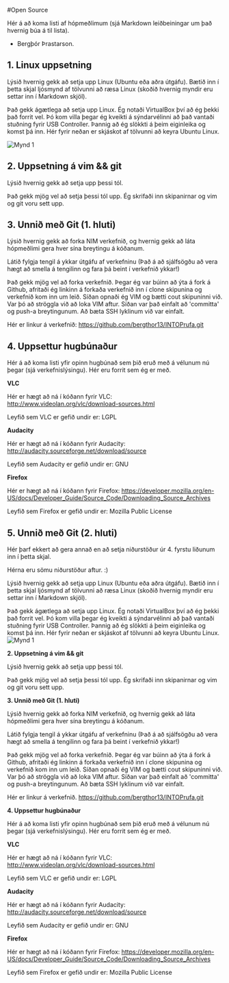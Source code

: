 #Open Source

Hér á að koma listi af hópmeðlimum (sjá Markdown leiðbeiningar um það hvernig búa á til lista).

- Bergþór Þrastarson.

## 1. Linux uppsetning

Lýsið hvernig gekk að setja upp Linux (Ubuntu eða aðra útgáfu). Bætið inn í þetta skjal ljósmynd af tölvunni að ræsa Linux (skoðið hvernig myndir eru settar inn í Markdown skjöl).

Það gekk ágætlega að setja upp Linux. Ég notaði VirtualBox því að ég þekki það forrit vel. Þó kom villa þegar ég kveikti á sýndarvélinni að það vantaði stuðning fyrir USB Controller. Þannig að ég slökkti á þeim eiginleika og komst þá inn. Hér fyrir neðan er skjáskot af tölvunni að keyra Ubuntu Linux.

![Mynd 1](https://dl.dropboxusercontent.com/u/619192/INTO/Screen1.png)

## 2. Uppsetning á vim && git

Lýsið hvernig gekk að setja upp þessi tól.

Það gekk mjög vel að setja þessi tól upp. Ég skrifaði inn skipanirnar og vim og git voru sett upp.

## 3. Unnið með Git (1. hluti)

Lýsið hvernig gekk að forka NIM verkefnið, og hvernig gekk að láta hópmeðlimi gera hver sína breytingu á kóðanum.

Látið fylgja tengil á ykkar útgáfu af verkefninu (Það á að sjálfsögðu að vera hægt að smella á tengilinn og fara þá beint í verkefnið ykkar!)

Það gekk mjög vel að forka verkefnið. Þegar ég var búinn að ýta á fork á Github, afritaði ég linkinn á forkaða verkefnið inn í clone skipunina og verkefnið kom inn um leið. Síðan opnaði ég VIM og bætti cout skipuninni við. Var þó að ströggla við að loka VIM aftur. Síðan var það einfalt að 'committa' og push-a breytingunum. Að bæta SSH lyklinum við var einfalt.

Hér er linkur á verkefnið:
https://github.com/bergthor13/INTOPrufa.git

## 4. Uppsettur hugbúnaður

Hér á að koma listi yfir opinn hugbúnað sem þið eruð með á vélunum nú þegar (sjá verkefnislýsingu).
Hér eru forrit sem ég er með.

**VLC**

Hér er hægt að ná í kóðann fyrir VLC:
http://www.videolan.org/vlc/download-sources.html

Leyfið sem VLC er gefið undir er: LGPL

**Audacity**

Hér er hægt að ná í kóðann fyrir Audacity:
http://audacity.sourceforge.net/download/source

Leyfið sem Audacity er gefið undir er: GNU

**Firefox**

Hér er hægt að ná í kóðann fyrir Firefox:
https://developer.mozilla.org/en-US/docs/Developer_Guide/Source_Code/Downloading_Source_Archives

Leyfið sem Firefox er gefið undir er: Mozilla Public License

## 5. Unnið með Git (2. hluti)

Hér þarf ekkert að gera annað en að setja niðurstöður úr 4. fyrstu liðunum inn í þetta skjal.

Hérna eru sömu niðurstöður aftur. :)

Lýsið hvernig gekk að setja upp Linux (Ubuntu eða aðra útgáfu). Bætið inn í þetta skjal ljósmynd af tölvunni að ræsa Linux (skoðið hvernig myndir eru settar inn í Markdown skjöl).

Það gekk ágætlega að setja upp Linux. Ég notaði VirtualBox því að ég þekki það forrit vel. Þó kom villa þegar ég kveikti á sýndarvélinni að það vantaði stuðning fyrir USB Controller. Þannig að ég slökkti á þeim eiginleika og komst þá inn. Hér fyrir neðan er skjáskot af tölvunni að keyra Ubuntu Linux.
![Mynd 1](https://dl.dropboxusercontent.com/u/619192/INTO/Screen1.png)

**2. Uppsetning á vim && git**

Lýsið hvernig gekk að setja upp þessi tól.

Það gekk mjög vel að setja þessi tól upp. Ég skrifaði inn skipanirnar og vim og git voru sett upp.

**3. Unnið með Git (1. hluti)**

Lýsið hvernig gekk að forka NIM verkefnið, og hvernig gekk að láta hópmeðlimi gera hver sína breytingu á kóðanum.

Látið fylgja tengil á ykkar útgáfu af verkefninu (Það á að sjálfsögðu að vera hægt að smella á tengilinn og fara þá beint í verkefnið ykkar!)

Það gekk mjög vel að forka verkefnið. Þegar ég var búinn að ýta á fork á Github, afritaði ég linkinn á forkaða verkefnið inn í clone skipunina og verkefnið kom inn um leið. Síðan opnaði ég VIM og bætti cout skipuninni við. Var þó að ströggla við að loka VIM aftur. Síðan var það einfalt að 'committa' og push-a breytingunum. Að bæta SSH lyklinum við var einfalt.

Hér er linkur á verkefnið.
https://github.com/bergthor13/INTOPrufa.git

**4. Uppsettur hugbúnaður**

Hér á að koma listi yfir opinn hugbúnað sem þið eruð með á vélunum nú þegar (sjá verkefnislýsingu).
Hér eru forrit sem ég er með.

**VLC**

Hér er hægt að ná í kóðann fyrir VLC:
http://www.videolan.org/vlc/download-sources.html

Leyfið sem VLC er gefið undir er: LGPL

**Audacity**

Hér er hægt að ná í kóðann fyrir Audacity:
http://audacity.sourceforge.net/download/source

Leyfið sem Audacity er gefið undir er: GNU

**Firefox**

Hér er hægt að ná í kóðann fyrir Firefox:
https://developer.mozilla.org/en-US/docs/Developer_Guide/Source_Code/Downloading_Source_Archives

Leyfið sem Firefox er gefið undir er: Mozilla Public License